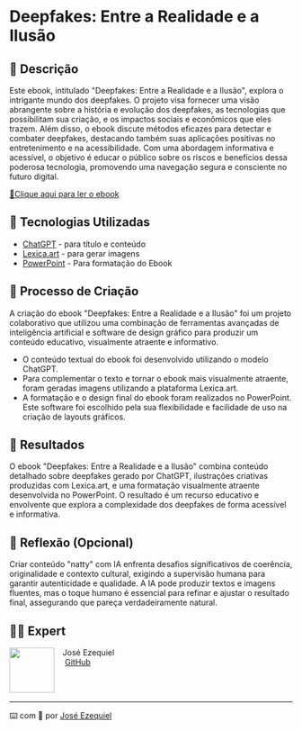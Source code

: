 # Deepfakes: Entre a Realidade e a Ilusão

## 📒 Descrição
Este ebook, intitulado "Deepfakes: Entre a Realidade e a Ilusão", explora o intrigante mundo dos deepfakes. O projeto visa fornecer uma visão abrangente sobre a história e evolução dos deepfakes, as tecnologias que possibilitam sua criação, e os impactos sociais e econômicos que eles trazem. Além disso, o ebook discute métodos eficazes para detectar e combater deepfakes, destacando também suas aplicações positivas no entretenimento e na acessibilidade. Com uma abordagem informativa e acessível, o objetivo é educar o público sobre os riscos e benefícios dessa poderosa tecnologia, promovendo uma navegação segura e consciente no futuro digital.

<a href="https://github.com/JoseEzequielNeto/lab-natty-or-not/blob/main/ebook%20deepfakes.pdf" title="View PDF now"> 📕Clique aqui para ler o ebook</a>

## 🤖 Tecnologias Utilizadas

- [ChatGPT](https://chat.openai.com/) - para título e conteúdo
- [Lexica.art](https://lexica.art/) - para gerar imagens
- [PowerPoint](https://www.microsoft.com/en/microsoft-365/powerpoint) - Para formatação do Ebook

  
## 🧐 Processo de Criação
A criação do ebook "Deepfakes: Entre a Realidade e a Ilusão" foi um projeto colaborativo que utilizou uma combinação de ferramentas avançadas de inteligência artificial e software de design gráfico para produzir um conteúdo educativo, visualmente atraente e informativo.

- O conteúdo textual do ebook foi desenvolvido utilizando o modelo ChatGPT.
- Para complementar o texto e tornar o ebook mais visualmente atraente, foram geradas imagens utilizando a plataforma Lexica.art.
- A formatação e o design final do ebook foram realizados no PowerPoint. Este software foi escolhido pela sua flexibilidade e facilidade de uso na criação de layouts gráficos.

## 🚀 Resultados
O ebook "Deepfakes: Entre a Realidade e a Ilusão" combina conteúdo detalhado sobre deepfakes gerado por ChatGPT, ilustrações criativas produzidas com Lexica.art, e uma formatação visualmente atraente desenvolvida no PowerPoint. O resultado é um recurso educativo e envolvente que explora a complexidade dos deepfakes de forma acessível e informativa.

## 💭 Reflexão (Opcional)
Criar conteúdo "natty" com IA enfrenta desafios significativos de coerência, originalidade e contexto cultural, exigindo a supervisão humana para garantir autenticidade e qualidade. A IA pode produzir textos e imagens fluentes, mas o toque humano é essencial para refinar e ajustar o resultado final, assegurando que pareça verdadeiramente natural.


## 👨‍💻 Expert

<p>
    <img 
      align=left 
      margin=10 
      width=80 
      src="https://avatars.githubusercontent.com/u/142677123?v=4"
    />
    <p>&nbsp&nbsp&nbspJosé Ezequiel<br>
    &nbsp&nbsp&nbsp
    <a href="https://github.com/JoseEzequielNeto">
    GitHub</a>&nbsp;&nbsp;
    </p>
</p>
<br/><br/>
<p>

---

⌨️ com 💜 por [José Ezequiel](https://github.com/JoseEzequielNeto)
